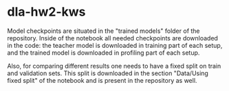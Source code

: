 # dla-hw2-kws

Model checkpoints are situated in the "trained models" folder of the repository. Inside of the notebook all needed checkpoints are downloaded in the code: the teacher model is downloaded in training part of each setup, and the trained model is downloaded in profiling part of each setup.

Also, for comparing different results one needs to have a fixed split on train and validation sets. This split is downloaded in the section "Data/Using fixed split" of the notebook and is present in the repository as well.
